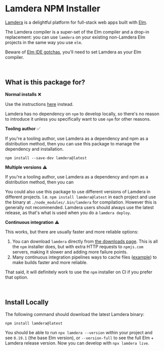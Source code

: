 # Lamdera NPM Installer

[Lamdera](https://lamdera.com) is a delightful platform for full-stack web apps built with [Elm](https://elm-lang.org/).

The Lamdera compiler is a super-set of the Elm compiler and a drop-in replacement: you can use `lamdera` on your existing non-Lamdera Elm projects in the same way you use `elm`.

Beware of [Elm IDE gotchas](https://dashboard.lamdera.app/docs/ides-and-tooling), you'll need to set Lamdera as your Elm compiler.


<br/>

## What is this package for?

**Normal installs** ❌

Use the instructions [here](https://dashboard.lamdera.app/docs/download) instead.

Lamdera has no dependency on `npm` to develop locally, so there's no reason to introduce it unless you specifically want to use `npm` for other reasons.

**Tooling author** ✅

If you're a tooling author, use Lamdera as a dependency and npm as a distribution method, then you can use this package to manage the dependency and installation.

```
npm install --save-dev lamdera@latest
```

**Multiple versions** ⚠️

If you're a tooling author, use Lamdera as a dependency and npm as a distribution method, then you can

You could also use this package to use different versions of Lamdera in different projects. I.e. `npm install lamdera@latest` in each project and use the binary at `./node_modules/.bin/lamdera` for compilation. However this is generally not recommended. Lamdera users should always use the latest release, as that's what is used when you do a `lamdera deploy`.


**Continuous integration** ⚠️

This works, but there are usually faster and more reliable options:

1. You can download `lamdera` directly from [the downloads page](https://dashboard.lamdera.app/docs/download). This is all the `npm` installer does, but with extra HTTP requests to `npmjs.com` servers, making it slower and adding more failure points.
2. Many continuous integration pipelines ways to cache files ([example](https://docs.travis-ci.com/user/caching/)) to make builds faster and more reliable.

That said, it will definitely work to use the `npm` installer on CI if you prefer that option.


<br/>

## Install Locally

The following command should download the latest Lamdera binary:

```
npm install lamdera@latest
```

You should be able to run `npx lamdera --version` within your project and see `0.19.1` (the base Elm version), or `--version-full` to see the full Elm + Lamdera release version. Now you can develop with `npx lamdera live`.
